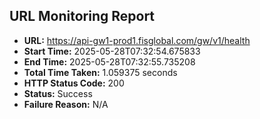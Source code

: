## URL Monitoring Report

- **URL:** https://api-gw1-prod1.fisglobal.com/gw/v1/health
- **Start Time:** 2025-05-28T07:32:54.675833
- **End Time:** 2025-05-28T07:32:55.735208
- **Total Time Taken:** 1.059375 seconds
- **HTTP Status Code:** 200
- **Status:** Success
- **Failure Reason:** N/A
